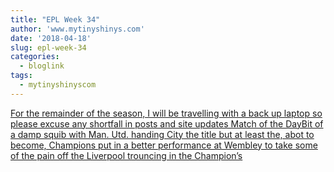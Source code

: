 ```yaml
---
title: "EPL Week 34"
author: 'www.mytinyshinys.com'
date: '2018-04-18'
slug: epl-week-34
categories:
  - bloglink
tags:
  - mytinyshinyscom
---
```


[For the remainder of the season, I will be travelling with a back up laptop so please excuse any shortfall in posts and site updates Match of the DayBit of a damp squib with Man. Utd. handing City the title but at least the, abot to become, Champions put in a better performance at Wembley to take some of the pain off the Liverpool trouncing in the Champion’s<i class="fas fa-external-link-alt"></i>](https://www.mytinyshinys.com/2018/04/18/epl-week-34/)

